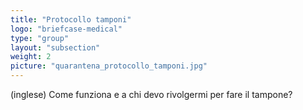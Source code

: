 ```yaml
---
title: "Protocollo tamponi"
logo: "briefcase-medical"
type: "group"
layout: "subsection"
weight: 2
picture: "quarantena_protocollo_tamponi.jpg"
---
```


(inglese) Come funziona e a chi devo rivolgermi per fare il tampone?
